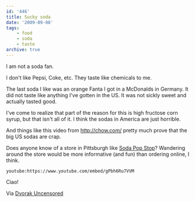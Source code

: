 ```yaml
---
id: '446'
title: Sucky soda
date: '2009-09-08'
tags:
    - food
    - soda
    - taste
archive: true
---
```


I am not a soda fan.

I don't like Pepsi, Coke, etc. They taste like chemicals to me.

The last soda I like was an orange Fanta I got in a McDonalds in Germany. It
did not taste like anything I've gotten in the US. It was not sickly sweet and
actually tasted good.

I've come to realize that part of the reason for this is high fructose corn
syrup, but that isn't all of it. I think the sodas in America are just
horrible.

And things like this video from <http://chow.com/> pretty much prove that the
big US sodas are crap.

<!-- more -->

Does anyone know of a store in Pittsburgh like
[Soda Pop Stop](http://www.sodapopstop.com/)? Wandering around the store would
be more informative (and fun) than ordering online, I think.

`youtube:https://www.youtube.com/embed/gPbh6Ru7VVM`

Ciao!

Via
[Dvorak Uncensored](http://www.dvorak.org/blog/2009/08/30/indictment-of-coke-pepsi-and-big-business-an-incredible-video/)
